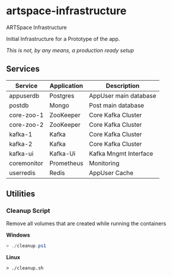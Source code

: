 # artspace-infrastructure

ARTSpace Infrastructure

Initial Infrastructure for a Prototype of the app.

_This is not, by any means, a production ready setup_

## Services

| Service     | Application | Description           |
| ----------- | ----------- | --------------------- |
| appuserdb   | Postgres    | AppUser main database |
| postdb      | Mongo       | Post main database    |
| core-zoo-1  | ZooKeeper   | Core Kafka Cluster    |
| core-zoo-2  | ZooKeeper   | Core Kafka Cluster    |
| kafka-1     | Kafka       | Core Kafka Cluster    |
| kafka-2     | Kafka       | Core Kafka Cluster    |
| kafka-ui    | Kafka-Ui    | Kafka Mngmt Interface |
| coremonitor | Prometheus  | Monitoring            |
| userredis   | Redis       | AppUser Cache         |

## Utilities

### Cleanup Script

Remove all volumes that are created while running the containers

**Windows**

```powershell
> ./cleanup.ps1
```

**Linux**

```shell
> ./cleanup.sh
```
